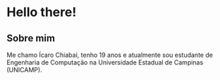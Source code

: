# Hello there!
## Sobre mim
Me chamo Ícaro Chiabai, tenho 19 anos e atualmente sou estudante de Engenharia de Computação na Universidade Estadual de Campinas (UNICAMP).
